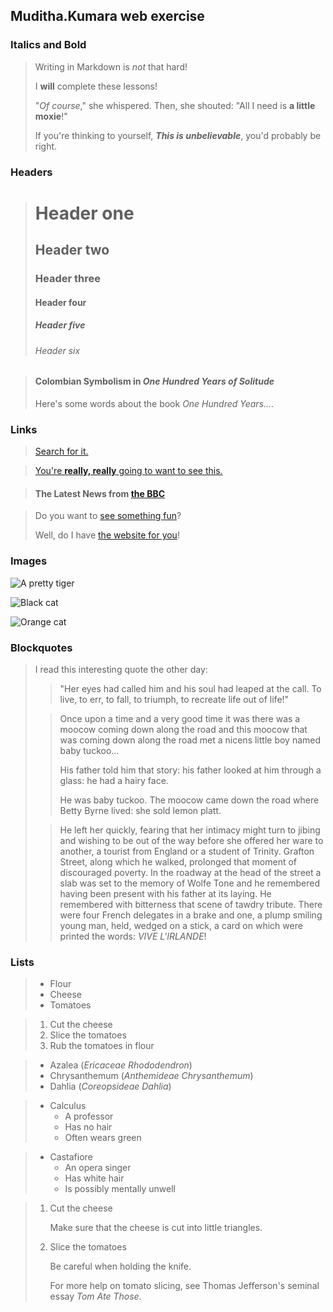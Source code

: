 ## Muditha.Kumara web exercise

### Italics and Bold  
>
> Writing in Markdown is _not_ that hard!  
>
> I **will** complete these lessons!  
>
> "_Of course_," she whispered. Then, she shouted: "All I need is **a little moxie**!"  
>
> If you're thinking to yourself, **_This is unbelievable_**, you'd probably be right.  

### Headers  
>
> # Header one
>
> ## Header two
>
> ### Header three
>
> #### Header four
>
> ##### Header five
>
> ###### Header six  

>#### Colombian Symbolism in _One Hundred Years of Solitude_
>
>Here's some words about the book _One Hundred Years..._.

### Links  

>[Search for it.](www.google.com)

>[You're **really, really** going to want to see this.](www.dailykitten.com)

>#### The Latest News from [the BBC](www.bbc.com/news)

>Do you want to [see something fun][a fun place]?
>
>Well, do I have [the website for you][another fun place]!
>
>[a fun place]: www.zombo.com
>[another fun place]: www.stumbleupon.com

### Images

![A pretty tiger](https://upload.wikimedia.org/wikipedia/commons/5/56/Tiger.50.jpg)

![Black cat][Black]

![Orange cat][Orange]

[Black]: https://upload.wikimedia.org/wikipedia/commons/a/a3/81_INF_DIV_SSI.jpg

[Orange]: http://icons.iconarchive.com/icons/google/noto-emoji-animals-nature/256/22221-cat-icon.png

### Blockquotes

>I read this interesting quote the other day:
>>
>>"Her eyes had called him and his soul had leaped at the call. To live, to err, to fall, to triumph, to recreate life out of life!"
>
>>
>>Once upon a time and a very good time it was there was a moocow coming down along the road and this moocow that was coming down along the road met a nicens little boy named baby tuckoo...
>>
>>His father told him that story: his father looked at him through a glass: he had a hairy face.
>>
>>He was baby tuckoo. The moocow came down the road where Betty Byrne lived: she sold lemon platt.
>
>>He left her quickly, fearing that her intimacy might turn to jibing and wishing to be out of the way before she offered her ware to another, a tourist from England or a student of Trinity. Grafton Street, along which he walked, prolonged that moment of discouraged poverty. In the roadway at the head of the street a slab was set to the memory of Wolfe Tone and he remembered having been present with his father at its laying. He remembered with bitterness that scene of tawdry tribute. There were four French delegates in a brake and one, a plump smiling young man, held, wedged on a stick, a card on which were printed the words: _VIVE L'IRLANDE_!

### Lists

>* Flour
>* Cheese
>* Tomatoes

>1. Cut the cheese
>2. Slice the tomatoes
>3. Rub the tomatoes in flour

>* Azalea (_Ericaceae Rhododendron_)
>* Chrysanthemum (_Anthemideae Chrysanthemum_)
>* Dahlia (_Coreopsideae Dahlia_)

>* Calculus  
>   * A professor
>   * Has no hair
>   * Often wears green

>* Castafiore
>   * An opera singer
>   * Has white hair
>   * Is possibly mentally unwell

>1. Cut the cheese
>
>    Make sure that the cheese is cut into little triangles.
>
>2. Slice the tomatoes
>  
>    Be careful when holding the knife.
>  
>    For more help on tomato slicing, see Thomas Jefferson's seminal essay _Tom Ate Those_.

